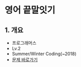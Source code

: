 # 영어 끝말잇기

## 1. 개요

- 프로그래머스
- Lv.2
- Summer/Winter Coding(~2018)
- [문제 바로가기](https://school.programmers.co.kr/learn/courses/30/lessons/12981)
